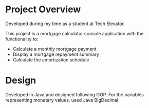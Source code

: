 # Project Overview

Developed during my time as a student at Tech Elevator.

This project is a mortgage calculator console application with the functionality to:
* Calculate a monthly mortgage payment
* Display a mortgage repayment summary
* Calculate the amortization schedule

# Design

Developed in Java and designed following OOP. 
For the variables representing monetary values, used Java BigDecimal.
